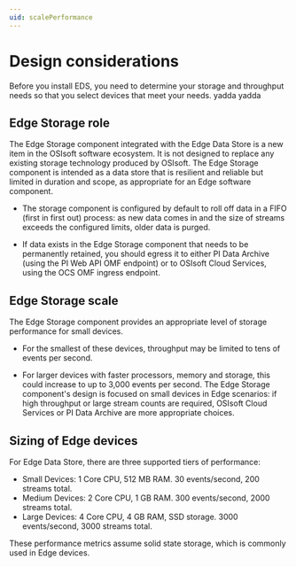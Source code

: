 ```yaml
---
uid: scalePerformance
---
```


# Design considerations
Before you install EDS, you need to determine your storage and throughput needs so that you select devices that meet your needs. yadda yadda

## Edge Storage role

The Edge Storage component integrated with the Edge Data Store is a new item in the OSIsoft software ecosystem. It is not designed to replace any existing storage technology produced by OSIsoft. The Edge Storage component is intended as a data store that is resilient and reliable but limited in duration and scope, as appropriate for an Edge software component. 

* The storage component is configured by default to roll off data in a FIFO (first in first out) process: as new data comes in and the size of streams exceeds the configured limits, older data is purged.

* If data exists in the Edge Storage component that needs to be permanently retained, you should egress it to either PI Data Archive (using the PI Web API OMF endpoint) or to OSIsoft Cloud Services, using the OCS OMF ingress endpoint.

## Edge Storage scale

The Edge Storage component provides an appropriate level of storage performance for small devices. 

* For the smallest of these devices, throughput may be limited to tens of events per second. 

* For larger devices with faster processors, memory and storage, this could increase to up to 3,000 events per second. The Edge Storage component's design is focused on small devices in Edge scenarios: if high throughput or large stream counts are required, OSIsoft Cloud Services or PI Data Archive are more appropriate choices.


## Sizing of Edge devices

For Edge Data Store, there are three supported tiers of performance:


* Small Devices: 1 Core CPU, 512 MB RAM. 30 events/second, 200 streams total.
* Medium Devices: 2 Core CPU, 1 GB RAM. 300 events/second, 2000 streams total.
* Large Devices: 4 Core CPU, 4 GB RAM, SSD storage. 3000 events/second, 3000 streams total.

These performance metrics assume solid state storage, which is commonly used in Edge devices.
